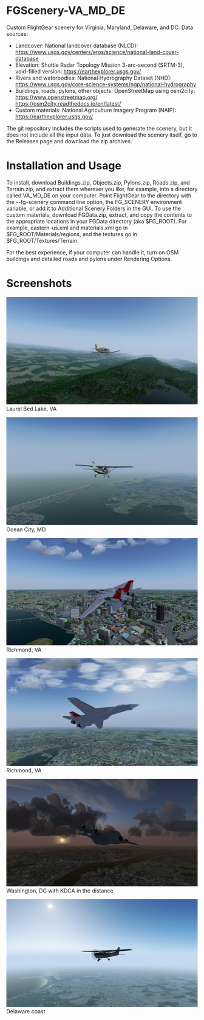 # FGScenery-VA_MD_DE

Custom FlightGear scenery for Virginia, Maryland, Delaware, and DC.
Data sources:
* Landcover: National landcover database (NLCD):
  https://www.usgs.gov/centers/eros/science/national-land-cover-database
* Elevation: Shuttle Radar Topology Mission 3-arc-second (SRTM-3), void-filled version:
  https://earthexplorer.usgs.gov/
* Rivers and waterbodies: National Hydrography Dataset (NHD):
  https://www.usgs.gov/core-science-systems/ngp/national-hydrography
* Buildings, roads, pylons, other objects: OpenStreetMap using osm2city:
  https://www.openstreetmap.org/
  https://osm2city.readthedocs.io/en/latest/
* Custom materials: National Agriculture Imagery Program (NAIP):
  https://earthexplorer.usgs.gov/

The git repository includes the scripts used to generate the scenery, but it does not include all the input data. To just download the scenery itself, go to the Releases page and download the zip archives.

Installation and Usage
================================================================================
To install, download Buildings.zip, Objects.zip, Pylons.zip, Roads.zip, and Terrain.zip, and extract them wherever you like, for example, into a directory called VA_MD_DE on your computer. Point FlightGear to the directory with the --fg-scenery command line option, the FG_SCENERY environment variable, or add it to Additional Scenery Folders in the GUI. To use the custom materials, download FGData.zip, extract, and copy the contents to the appropriate locations in your FGData directory (aka $FG_ROOT). For example, eastern-us.xml and materials.xml go in $FG_ROOT/Materials/regions, and the textures go in $FG_ROOT/Textures/Terrain.

For the best experience, if your computer can handle it, turn on OSM buildings and detailed roads and pylons under Rendering Options.

Screenshots
================================================================================

![alt tag](https://raw.githubusercontent.com/montagdude/FGScenery-VA_MD_DE/master/screenshots/laurel_bed_lake.png)
Laurel Bed Lake, VA

![alt tag](https://raw.githubusercontent.com/montagdude/FGScenery-VA_MD_DE/master/screenshots/ocean_city.png)
Ocean City, MD

![alt tag](https://raw.githubusercontent.com/montagdude/FGScenery-VA_MD_DE/master/screenshots/richmond1.png)
Richmond, VA

![alt tag](https://raw.githubusercontent.com/montagdude/FGScenery-VA_MD_DE/master/screenshots/richmond2.png)
Richmond, VA

![alt tag](https://raw.githubusercontent.com/montagdude/FGScenery-VA_MD_DE/master/screenshots/washington_dc.png)
Washington, DC with KDCA in the distance

![alt tag](https://raw.githubusercontent.com/montagdude/FGScenery-VA_MD_DE/master/screenshots/delaware.png)
Delaware coast
